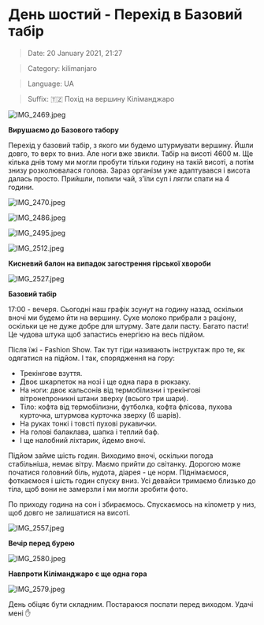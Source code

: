 # День шостий - Перехід в Базовий табір

> Date: 20 January 2021, 21:27

> Category: kilimanjaro

> Language: UA

> Suffix: 🇹🇿 Похід на вершину Кіліманджаро

![IMG_2469.jpeg](https://res.craft.do/user/full/b5a256f3-51ff-c8e5-10fe-9343b6a0451d/doc/22A20BFC-8A0A-442E-B44B-66099E2DA32C/0AE5F7DE-966B-46BC-8204-A9A0F4B1F721_2/IMG_2469.jpeg)

**Вирушаємо до Базового табору**

Перехід у базовий табір, з якого ми будемо штурмувати вершину. Йшли довго, то верх то вниз. Але ноги вже звикли. Табір на висоті 4600 м. Ще кілька днів тому ми могли пробути тільки годину на такій висоті, а потім знизу розколювалася голова. Зараз організм уже адаптувався і висота далась просто. Прийшли, попили чай, з'їли суп і лягли спати на 4 години.

![IMG_2470.jpeg](https://res.craft.do/user/full/b5a256f3-51ff-c8e5-10fe-9343b6a0451d/doc/22A20BFC-8A0A-442E-B44B-66099E2DA32C/FA9798BA-7D3A-4579-929C-A7FD6B6167ED_2/IMG_2470.jpeg)

![IMG_2486.jpeg](https://res.craft.do/user/full/b5a256f3-51ff-c8e5-10fe-9343b6a0451d/doc/22A20BFC-8A0A-442E-B44B-66099E2DA32C/2B5B4022-5489-4249-A511-14ED818A3DA1_2/IMG_2486.jpeg)

![IMG_2495.jpeg](https://res.craft.do/user/full/b5a256f3-51ff-c8e5-10fe-9343b6a0451d/doc/22A20BFC-8A0A-442E-B44B-66099E2DA32C/97D2A0BE-2320-43DF-BF2B-99051C89F1C0_2/IMG_2495.jpeg)

![IMG_2512.jpeg](https://res.craft.do/user/full/b5a256f3-51ff-c8e5-10fe-9343b6a0451d/doc/22A20BFC-8A0A-442E-B44B-66099E2DA32C/BE16FF56-28E3-4BEA-BEEE-ACFC902F5F23_2/IMG_2512.jpeg)

**Кисневий балон на випадок загострення гірської хвороби**

![IMG_2527.jpeg](https://res.craft.do/user/full/b5a256f3-51ff-c8e5-10fe-9343b6a0451d/doc/22A20BFC-8A0A-442E-B44B-66099E2DA32C/C5FAC862-CCFD-40B4-9810-1500585947B0_2/IMG_2527.jpeg)

**Базовий табір**

17:00 - вечеря. Сьогодні  наш графік зсунут на годину назад, оскільки вночі ми будемо йти на вершину. Сухе молоко прибрали з раціону, оскільки це не дуже добре для штурму. Зате дали пасту. Багато пасти! Це чудова штука щоб запастись енергією на весь підйом.

Після їжі - Fashion Show. Так тут гіди називають інструктаж про те, як одягатися на підйом. І так, спорядження на гору:

- Трекінгове взуття.
- Двоє шкарпеток на нозі і ще одна пара в рюкзаку.
- На ноги: двоє кальсонів від термобілизни і трекінгові вітронепроникні штани зверху (всього три шари).
- Тіло: кофта від термобілизни, футболка, кофта флісова, пухова курточка, штурмова курточка зверху (6 шарів).
- На руках тонкі і товсті пухові рукавички.
- На голові балаклава, шапка і теплий баф.
- І ще налобний ліхтарик, йдемо вночі.

Підйом займе шість годин. Виходимо вночі, оскільки погода стабільніша, немає вітру. Маємо прийти до світанку. Дорогою може початися головний біль, нудота, діарея - це норм. Піднімаємося, фоткаємося і шість годин спуску вниз. Усі девайси тримаємо близько до тіла, щоб вони не замерзли і ми могли зробити фото.

По приходу година на сон і збираємось. Спускаємось на кілометр у низ, щоб довго не залишатися на висоті.

![IMG_2557.jpeg](https://res.craft.do/user/full/b5a256f3-51ff-c8e5-10fe-9343b6a0451d/doc/22A20BFC-8A0A-442E-B44B-66099E2DA32C/DE107BC7-09E9-4CC9-97FA-5083E7D58747_2/IMG_2557.jpeg)

**Вечір перед бурею**

![IMG_2580.jpeg](https://res.craft.do/user/full/b5a256f3-51ff-c8e5-10fe-9343b6a0451d/doc/22A20BFC-8A0A-442E-B44B-66099E2DA32C/9E68FBD6-EB7A-4A10-AA71-94EBB773E7D0_2/IMG_2580.jpeg)

**Навпроти Кіліманджаро є ще одна гора**

![IMG_2579.jpeg](https://res.craft.do/user/full/b5a256f3-51ff-c8e5-10fe-9343b6a0451d/doc/22A20BFC-8A0A-442E-B44B-66099E2DA32C/72478CAD-99F6-4840-96F5-0341B8B55708_2/IMG_2579.jpeg)

День обіцяє бути складним. Постараюся поспати перед виходом. Удачі мені ✋

